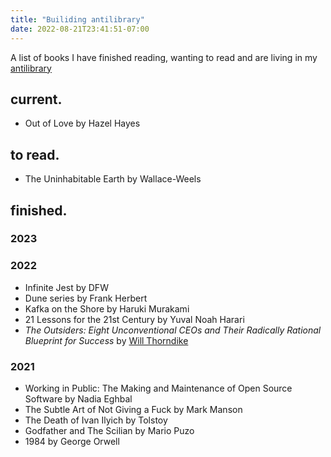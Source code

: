 ```yaml
---
title: "Builiding antilibrary"
date: 2022-08-21T23:41:51-07:00
---
```


A list of books I have finished reading, wanting to read and are living in my [antilibrary](https://nesslabs.com/antilibrary)

## current.
- Out of Love by Hazel Hayes

## to read.

- The Uninhabitable Earth by Wallace-Weels

## finished.

### 2023

### 2022

- Infinite Jest by DFW
- Dune series by Frank Herbert
- Kafka on the Shore by Haruki Murakami
- 21 Lessons for the 21st Century by Yuval Noah Harari
- *The Outsiders: Eight Unconventional CEOs and Their Radically Rational Blueprint for Success* by [Will Thorndike](https://store.hbr.org/search.php?search_query=Will%20Thorndike&section=product) 


### 2021

- Working in Public: The Making and Maintenance of Open Source Software by Nadia Eghbal
- The Subtle Art of Not Giving a Fuck by Mark Manson
- The Death of Ivan Ilyich by Tolstoy
- Godfather and The Scilian by Mario Puzo
- 1984 by George Orwell
